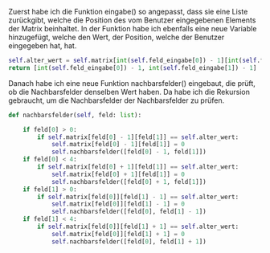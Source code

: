 Zuerst habe ich die Funktion eingabe() so angepasst, dass sie eine Liste zurückgibt, welche die Position des vom Benutzer eingegebenen Elements der Matrix beinhaltet. In der Funktion habe ich ebenfalls eine neue Variable hinzugefügt, welche den Wert, der Position, welche der Benutzer eingegeben hat, hat.
```py
self.alter_wert = self.matrix[int(self.feld_eingabe[0]) - 1][int(self.feld_eingabe[1]) - 1]
return [int(self.feld_eingabe[0]) - 1, int(self.feld_eingabe[1]) - 1]
```

Danach habe ich eine neue Funktion nachbarsfelder() eingebaut, die prüft, ob die Nachbarsfelder denselben Wert haben. Da habe ich die Rekursion gebraucht, um die Nachbarsfelder der Nachbarsfelder zu prüfen. 

```py
def nachbarsfelder(self, feld: list):

    if feld[0] > 0:
        if self.matrix[feld[0] - 1][feld[1]] == self.alter_wert:
            self.matrix[feld[0] - 1][feld[1]] = 0
            self.nachbarsfelder([feld[0] - 1, feld[1]])
    if feld[0] < 4:
        if self.matrix[feld[0] + 1][feld[1]] == self.alter_wert:
            self.matrix[feld[0] + 1][feld[1]] = 0
            self.nachbarsfelder([feld[0] + 1, feld[1]])
    if feld[1] > 0:
        if self.matrix[feld[0]][feld[1] - 1] == self.alter_wert:
            self.matrix[feld[0]][feld[1] - 1] = 0
            self.nachbarsfelder([feld[0], feld[1] - 1])
    if feld[1] < 4:
        if self.matrix[feld[0]][feld[1] + 1] == self.alter_wert:
            self.matrix[feld[0]][feld[1] + 1] = 0
            self.nachbarsfelder([feld[0], feld[1] + 1])
```